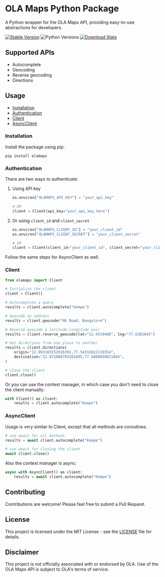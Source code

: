 # OLA Maps Python Package

A Python wrapper for the OLA Maps API, providing easy-to-use abstractions for developers.

[![Stable Version](https://img.shields.io/pypi/v/olamaps?label=stable)](https://pypi.org/project/olamaps/)
![Python Versions](https://img.shields.io/pypi/pyversions/olamaps)
[![Download Stats](https://img.shields.io/pypi/dm/olamaps)](https://pypistats.org/packages/olamaps)

## Supported APIs

- Autocomplete
- Geocoding
- Reverse geocoding
- Directions

## Usage

- [Installation](#installation)
- [Authentication](#authentication)
- [Client](#client)
- [AsyncClient](#async-client)

### Installation

Install the package using pip:

```
pip install olamaps
```

### Authentication

There are two ways to authenticate:

1. Using API key

   ```python
   os.environ["OLAMAPS_API_KEY"] = "your_api_key"

   # OR
   client = Client(api_key="your_api_key_here")
   ```

2. Or using `client_id` and `client_secret`

   ```python
   os.environ["OLAMAPS_CLIENT_ID"] = "your_client_id"
   os.environ["OLAMAPS_CLIENT_SECRET"] = "your_client_secret"

   # OR
   client = Client(client_id="your_client_id", client_secret="your_client_secret")
   ```

Follow the same steps for AsyncClient as well.

### Client

```python
from olamaps import Client

# Initialize the client
client = Client()

# Autocomplete a query
results = client.autocomplete("Kempe")

# Geocode an address
results = client.geocode("MG Road, Bangalore")

# Reverse geocode a latitude-longitude pair
results = client.reverse_geocode(lat="12.9519408", lng="77.6381845")

# Get directions from one place to another
results = client.directions(
    origin="12.993103152916301,77.54332622119354",
    destination="12.972006793201695,77.5800850011884",
)

# close the client
client.close()
```

Or you can use the context manager, in which case you don't need to close the client manually:

```python
with Client() as client:
    results = client.autocomplete("Kempe")
```

### AsyncClient

Usage is very similar to Client, except that all methods are coroutines:

```python
# use await for all methods
results = await client.autocomplete("Kempe")

# use await for closing the client
await client.close()
```

Also the context manager is async:

```python
async with AsyncClient() as client:
    results = await client.autocomplete("Kempe")
```

## Contributing

Contributions are welcome! Please feel free to submit a Pull Request.

## License

This project is licensed under the MIT License - see the [LICENSE](LICENSE) file for details.

## Disclaimer

This project is not officially associated with or endorsed by OLA. Use of the OLA Maps API is subject to OLA's terms of service.

